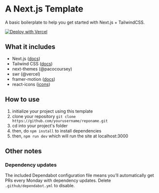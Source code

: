 # A Next.js Template
A basic boilerplate to help you get started with Next.js + TailwindCSS.

[![Deploy with Vercel](https://vercel.com/button)](https://vercel.com/new/git/external?repository-url=https%3A%2F%2Fgithub.com%2Feilla1%2Fnext-starter)


## What it includes

- Next.js ([docs](https://nextjs.org/docs))
- Tailwind CSS ([docs](https://tailwindcss.com/))
- next-themes (@pacocoursey)
- swr (@vercel)
- framer-motion ([docs](https://www.framer.com/api/motion/))
- react-icons ([icons](https://react-icons.github.io/react-icons/))

## How to use
1. initialize your project using this template
2. clone your repository `git clone https://github.com/yourusername/reponame.git`
3. cd into your project's folder
4. then, do `npm install` to install dependencies
5. then, `npm run dev` which will run the site at localhost:3000

## Other notes

### Dependency updates

The included Dependabot configuration file means you’ll automatically get PRs
every Monday with dependency updates. Delete `.github/dependabot.yml` to
disable.
